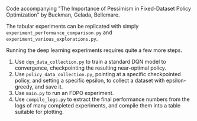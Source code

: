 Code accompanying "The Importance of Pessimism in Fixed-Dataset Policy Optimization" by Buckman, Gelada, Bellemare.

The tabular experiments can be replicated with simply `experiment_performance_comparison.py` and `experiment_various_explorations.py`.

Running the deep learning experiments requires quite a few more steps.

1) Use `dqn_data_collection.py` to train a standard DQN model to convergence, checkpointing the resulting near-optimal policy.
2) Use `policy_data_collection.py`, pointing at a specific checkpointed policy, and setting a specific epsilon, to collect a dataset with epsilon-greedy, and save it.
3) Use `main.py` to run an FDPO experiment.
4) Use `compile_logs.py` to extract the final performance numbers from the logs of many completed experiments, and compile them into a table suitable for plotting.
